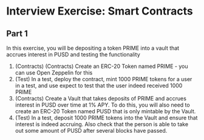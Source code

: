 # Interview Exercise: Smart Contracts

## Part 1

In this exercise, you will be depositing a token PRIME into a vault that accrues interest in PUSD and testing the functionality

1. (Contracts) (Contracts) Create an ERC-20 Token named PRIME - you can use Open Zeppelin for this
2. (Test) In a test, deploy the contract, mint 1000 PRIME tokens for a user in a test, and use expect to test that the user indeed received 1000 PRIME
3. (Contracts) Create a Vault that takes deposits of PRIME and accrues interest in PUSD over time at 1% APY. To do this, you will also need to create an ERC-20 Token named PUSD that is only mintable by the Vault.
4. (Test) In a test, deposit 1000 PRIME tokens into the Vault and ensure that interest is indeed accruing. Also check that the person is able to take out some amount of PUSD after several blocks have passed.
